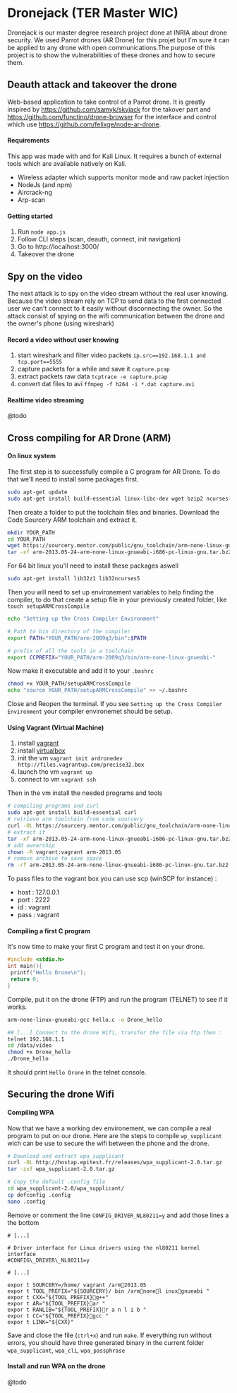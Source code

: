 # Dronejack (TER Master WIC)
Dronejack is our master degree research project done at INRIA about drone security. We used Parrot drones (AR Drone) for this projet but I'm sure it can be applied to any drone with open communications.The purpose of this project is to show the vulnerabilities of these drones and how to secure them.

## Deauth attack and takeover the drone
Web-based application to take control of a Parrot drone. It is greatly inspired by https://github.com/samyk/skyjack for the takover part and https://github.com/functino/drone-browser for the interface and control which use https://github.com/felixge/node-ar-drone.

#### Requirements

This app was made with and for Kali Linux. It requires a bunch of external tools which are available natively on Kali.

- Wireless adapter which supports monitor mode and raw packet injection
- NodeJs (and npm)
- Aircrack-ng
- Arp-scan

#### Getting started

1. Run `node app.js`
2. Follow CLI steps (scan, deauth, connect, init navigation)
3. Go to http://localhost:3000/
4. Takeover the drone


## Spy on the video

The next attack is to spy on the video stream without the real user knowing. Because the video stream rely on TCP to send data to the first connected user we can't connect to it easily without disconnecting the owner. So the attack consist of spying on the wifi communication between the drone and the owner's phone (using wireshark)

#### Record a video without user knowing

1. start wireshark and filter video packets `ip.src==192.168.1.1 and tcp.port==5555`
2. capture packets for a while and save it `capture.pcap`
3. extract packets raw data `tcptrace -e capture.pcap`
4. convert dat files to avi `ffmpeg -f h264 -i *.dat capture.avi`

#### Realtime video streaming
@todo

## Cross compiling for AR Drone (ARM)

#### On linux system
The first step is to successfully compile a C program for AR Drone. To do that we'll need to install some packages first.

```sh
sudo apt-get update
sudo apt-get install build-essential linux-libc-dev wget bzip2 ncurses-dev git cmake cmake-curses-gui cmake-qt-gui config-manager wput
```

Then create a folder to put the toolchain files and binaries. Download the Code Sourcery ARM toolchain and extract it.

```sh
mkdir YOUR_PATH
cd YOUR_PATH
wget https://sourcery.mentor.com/public/gnu_toolchain/arm-none-linux-gnueabi/arm-2013.05-24-arm-none-linux-gnueabi-i686-pc-linux-gnu.tar.bz2
tar -xf arm-2013.05-24-arm-none-linux-gnueabi-i686-pc-linux-gnu.tar.bz2
```

For 64 bit linux you'll need to install these packages aswell

```sh
sudo apt-get install lib32z1 lib32ncurses5
```

Then you will need to set up environement variables to help finding the compiler, to do that create a setup file in your previously created folder, like `touch setupARMCrossCompile`

```sh
echo "Setting up the Cross Compiler Environment"

# Path to bin directory of the compiler
export PATH="YOUR_PATH/arm-2009q3/bin":$PATH

# prefix of all the tools in a toolchain
export CCPREFIX="YOUR_PATH/arm-2009q3/bin/arm-none-linux-gnueabi-"
```

Now make it executable and add it to your `.bashrc`

```sh
chmod +x YOUR_PATH/setupARMCrossCompile
echo "source YOUR_PATH/setupARMCrossCompile" >> ~/.bashrc
```

Close and Reopen the terminal. If you see `Setting up the Cross Compiler Environment` your compiler environemet should be setup.

#### Using Vagrant (Virtual Machine)

1. install [vagrant](https://www.vagrantup.com/)
2. install [virtualbox](https://www.virtualbox.org/)
3. init the vm `vagrant init ardronedev http://files.vagrantup.com/precise32.box`
4. launch the vm `vagrant up`
5. connect to vm `vagrant ssh`

Then in the vm install the needed programs and tools

```sh
# compiling programs and curl
sudo apt-get install build-essential curl
# retrieve arm toolchain from code sourcery
curl -OL https://sourcery.mentor.com/public/gnu_toolchain/arm-none-linux-gnueabi/arm-2013.05-24-arm-none-linux-gnueabi-i686-pc-linux-gnu.tar.bz2
# extract it
tar -xf arm-2013.05-24-arm-none-linux-gnueabi-i686-pc-linux-gnu.tar.bz2
# add ownership
chown -R vagrant:vagrant arm-2013.05
# remove archive to save space
rm -rf arm-2013.05-24-arm-none-linux-gnueabi-i686-pc-linux-gnu.tar.bz2
```

To pass files to the vagrant box you can use scp (winSCP for instance) :
- host : 127.0.0.1
- port : 2222
- id : vagrant
- pass : vagrant

#### Compiling a first C program

It's now time to make your first C program and test it on your drone.

```c
#include <stdio.h>
int main(){
 printf("Hello Drone\n");
 return 0;
}
```

Compile, put it on the drone (FTP) and run the program (TELNET) to see if it works.

```sh
arm-none-linux-gnueabi-gcc hello.c -o Drone_hello

## [...] Connect to the drone Wifi, transfer the file via ftp then :
telnet 192.168.1.1
cd /data/video
chmod +x Drone_hello
./Drone_hello
```

It should print `Hello Drone` in the telnet console.

## Securing the drone Wifi
#### Compiling WPA

Now that we have a working dev environement, we can compile a real program to put on our drone. Here are the steps to compile `wp_supplicant` wich can be use to secure the wifi between the phone and the drone.

```sh
# Download and extract wpa_supplicant
curl -OL http://hostap.epitest.fr/releases/wpa_supplicant-2.0.tar.gz
tar -zxf wpa_supplicant-2.0.tar.gz

# Copy the default .config file
cd wpa_supplicant-2.0/wpa_supplicant/
cp defconfig .config
nano .config
```
Remove or comment the line `CONFIG_DRIVER_NL80211=y` and add those lines a the bottom

```
# [...]

# Driver interface for Linux drivers using the nl80211 kernel interface
#CONFIG\_DRIVER\_NL80211=y

# [...]

expor t SOURCERY=/home/ vagrant /arm􀀀2013.05
expor t TOOL_PREFIX="${SOURCERY}/ bin /arm􀀀none􀀀l inux􀀀gnueabi "
expor t CXX="${TOOL_PREFIX}􀀀g++"
expor t AR="${TOOL_PREFIX}􀀀ar "
expor t RANLIB="${TOOL_PREFIX}􀀀r a n l i b "
expor t CC="${TOOL_PREFIX}􀀀gcc "
expor t LINK="${CXX}"
```

Save and close the file (`ctrl+x`) and run `make`. If everything run without errors, you should have three generated binary in the current folder `wpa_supplicant`, `wpa_cli`, `wpa_passphrase`

#### Install and run WPA on the drone

@todo
